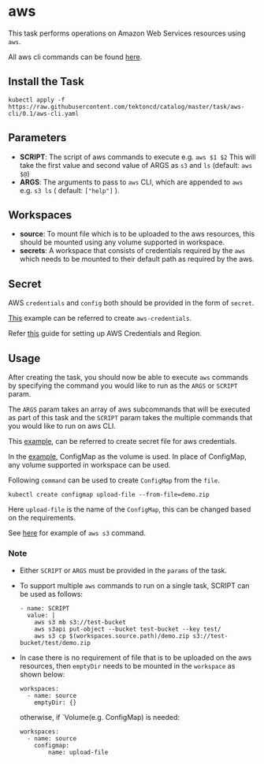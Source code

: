 # aws 

This task performs operations on Amazon Web Services resources using `aws`.

All aws cli commands can be found [here](https://docs.aws.amazon.com/cli/latest/reference/).

## Install the Task

```
kubectl apply -f https://raw.githubusercontent.com/tektoncd/catalog/master/task/aws-cli/0.1/aws-cli.yaml
```

## Parameters

- **SCRIPT**: The script of aws commands to execute e.g. `aws $1 $2` This will take
 the first value and second value of ARGS as `s3` and `ls` (default: `aws $@`)
- **ARGS**: The arguments to pass to `aws` CLI, which are appended 
    to `aws` e.g. `s3 ls` ( default: `["help"]` ).


## Workspaces

- **source**: To mount file which is to be uploaded to the aws resources, 
    this should be mounted using any volume supported in workspace.
- **secrets**: A workspace that consists of credentials required by the `aws` which needs to be mounted to their default path as required by the aws.


## Secret

AWS `credentials` and `config` both should be provided in the form of `secret`.

[This](../aws-cli/example/secret.yaml) example can be referred to create `aws-credentials`.

Refer [this](https://docs.aws.amazon.com/sdk-for-java/v1/developer-guide/setup-credentials.html) guide for setting up AWS Credentials and Region.


## Usage

After creating the task, you should now be able to execute `aws` commands by 
specifying the command you would like to run as the `ARGS` or `SCRIPT` param. 

The `ARGS` param takes an array of aws subcommands that will be executed as 
part of this task and the `SCRIPT` param takes the multiple commands that you would like to run on aws CLI.

This [example](../aws-cli/example/secret.yaml), can be referred to create secret file for aws credentials.

In the [example](../aws-cli/example/run.yaml), ConfigMap as the volume is used. In place of ConfigMap, any volume supported in workspace can be used.

Following `command` can be used to create `ConfigMap` from the `file`.
```
kubectl create configmap upload-file --from-file=demo.zip
```
Here `upload-file` is the name of the `ConfigMap`, this can be changed based on the requirements.

See [here](../aws-cli/example/run.yaml) for example of `aws s3` command.


### Note


- Either `SCRIPT` or `ARGS` must be provided in the `params` of the task.

- To support multiple `aws` commands to run on a single task, SCRIPT can be used as follows:

  ```
  - name: SCRIPT
    value: |
      aws s3 mb s3://test-bucket
      aws s3api put-object --bucket test-bucket --key test/
      aws s3 cp $(workspaces.source.path)/demo.zip s3://test-bucket/test/demo.zip
  ```

- In case there is no requirement of file that is to be uploaded on the aws resources,
 then `emptyDir` needs to be mounted in the `workspace` as shown below:
    ```
    workspaces:
      - name: source
        emptyDir: {}
    ```
    otherwise, if `Volume(e.g. ConfigMap) is needed:

    ```
    workspaces:
      - name: source
        configmap:
            name: upload-file 
    ```
